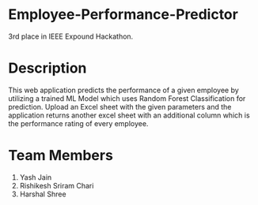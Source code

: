 # Employee-Performance-Predictor
3rd place in IEEE Expound Hackathon.

# Description
This web application predicts the performance of a given employee by utilizing a trained ML Model which uses Random Forest Classification for prediction. Upload an Excel sheet with the given parameters and the application returns another excel sheet with an additional column which is the performance rating of every employee.

# Team Members

1. Yash Jain
2. Rishikesh Sriram Chari
3. Harshal Shree
